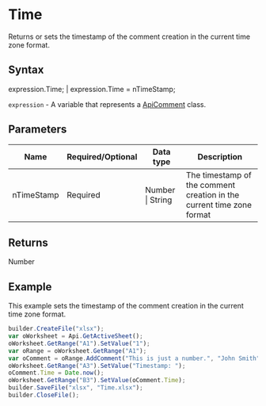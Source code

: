 # Time

Returns or sets the timestamp of the comment creation in the current time zone format.

## Syntax

expression.Time; &#124; expression.Time = nTimeStamp;

`expression` - A variable that represents a [ApiComment](../ApiComment.md) class.

## Parameters

| **Name** | **Required/Optional** | **Data type** | **Description** |
| ------------- | ------------- | ------------- | ------------- |
| nTimeStamp | Required | Number &#124; String | The timestamp of the comment creation in the current time zone format |

## Returns

Number

## Example

This example sets the timestamp of the comment creation in the current time zone format.

```javascript
builder.CreateFile("xlsx");
var oWorksheet = Api.GetActiveSheet();
oWorksheet.GetRange("A1").SetValue("1");
var oRange = oWorksheet.GetRange("A1");
var oComment = oRange.AddComment("This is just a number.", "John Smith");
oWorksheet.GetRange("A3").SetValue("Timestamp: ");
oComment.Time = Date.now();
oWorksheet.GetRange("B3").SetValue(oComment.Time);
builder.SaveFile("xlsx", "Time.xlsx");
builder.CloseFile();
```
